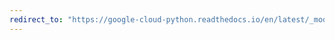 ```yaml
---
redirect_to: "https://google-cloud-python.readthedocs.io/en/latest/_modules/google/cloud/speech_v1.html"
---
```

